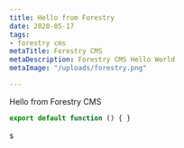 ```yaml
---
title: Hello from Forestry
date: 2020-05-17
tags:
- forestry cms
metaTitle: Forestry CMS
metaDescription: Forestry CMS Hello World
metaImage: "/uploads/forestry.png"

---
```

Hello from Forestry CMS

```jsx
export default function () { }
```
s